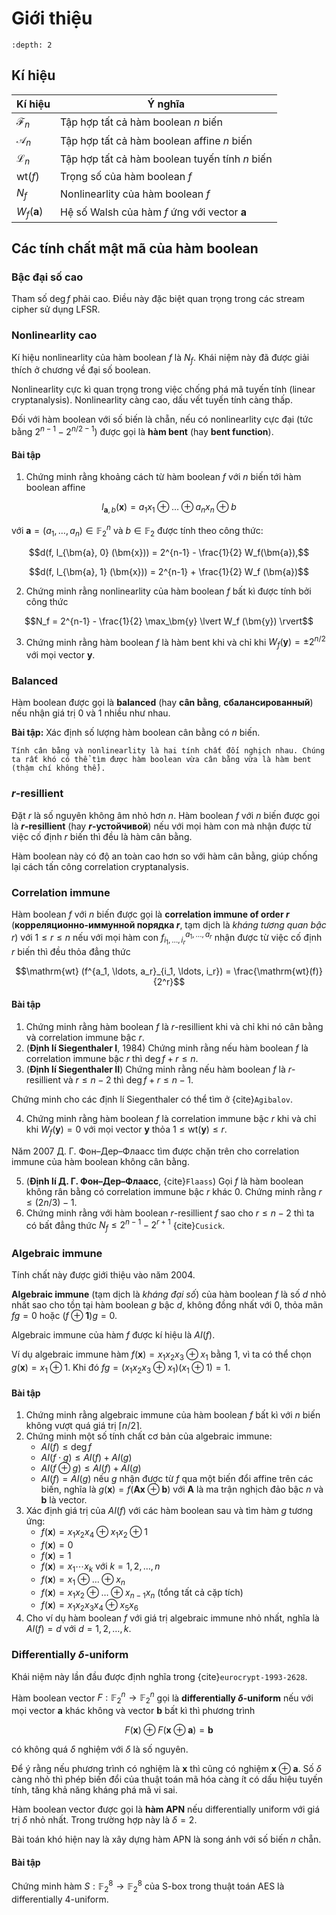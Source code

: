 # Giới thiệu

```{contents}
:depth: 2
```

## Kí hiệu

| Kí hiệu | Ý nghĩa |
| ------- | ------- |
| $\mathcal{F}_n$ | Tập hợp tất cả hàm boolean $n$ biến |
| $\mathcal{A}_n$ | Tập hợp tất cả hàm boolean affine $n$ biến |
| $\mathcal{L}_n$ | Tập hợp tất cả hàm boolean tuyến tính $n$ biến |
| $\mathrm{wt}(f)$ | Trọng số của hàm boolean $f$ |
| $N_f$ | Nonlinearlity của hàm boolean $f$ |
| $W_f(\bm{a})$ | Hệ số Walsh của hàm $f$ ứng với vector $\bm{a}$ |

## Các tính chất mật mã của hàm boolean

### Bậc đại số cao

Tham số $\deg f$ phải cao. Điều này đặc biệt quan trọng trong các stream cipher sử dụng LFSR.

### Nonlinearlity cao

Kí hiệu nonlinearlity của hàm boolean $f$ là $N_f$. Khái niệm này đã được giải thích ở chương về đại số boolean.

Nonlinearlity cực kì quan trọng trong việc chống phá mã tuyến tính (linear cryptanalysis). Nonlinearlity càng cao, dấu vết tuyến tính càng thấp.

Đối với hàm boolean với số biến là chẵn, nếu có nonlinearlity cực đại (tức bằng $2^{n-1} - 2^{n/2-1}$) được gọi là **hàm bent** (hay **bent function**).

#### Bài tập

1. Chứng minh rằng khoảng cách từ hàm boolean $f$ với $n$ biến tới hàm boolean affine

$$l_{\bm{a}, b}(\bm{x}) = a_1 x_1 \oplus \ldots \oplus a_n x_n \oplus b$$

với $\bm{a} = (a_1, \ldots, a_n) \in \mathbb{F}_2^n$ và $b \in \mathbb{F}_2$ được tính theo công thức:

$$d(f, l_{\bm{a}, 0} (\bm{x})) = 2^{n-1} - \frac{1}{2} W_f(\bm{a}),$$

$$d(f, l_{\bm{a}, 1} (\bm{x})) = 2^{n-1} + \frac{1}{2} W_f (\bm{a})$$

2. Chứng minh rằng nonlinearlity của hàm boolean $f$ bất kì được tính bởi công thức

$$N_f = 2^{n-1} - \frac{1}{2} \max_\bm{y} \lvert W_f (\bm{y}) \rvert$$

3. Chứng minh rằng hàm boolean $f$ là hàm bent khi và chỉ khi $W_f(\bm{y}) = \pm 2^{n/2}$ với mọi vector $\bm{y}$.

### Balanced

Hàm boolean được gọi là **balanced** (hay **cân bằng**, **сбалансированный**) nếu nhận giá trị $0$ và $1$ nhiều như nhau.

**Bài tập:** Xác định số lượng hàm boolean cân bằng có $n$ biến.

````{prf:remark}
Tính cân bằng và nonlinearlity là hai tính chất đối nghịch nhau. Chúng ta rất khó có thể tìm được hàm boolean vừa cân bằng vừa là hàm bent (thậm chí không thể).
````

### $r$-resillient

Đặt $r$ là số nguyên không âm nhỏ hơn $n$. Hàm boolean $f$ với $n$ biến được gọi là **$r$-resillient** (hay **$r$-устойчивой**) nếu với mọi hàm con mà nhận được từ việc cố định $r$ biến thì đều là hàm cân bằng.

Hàm boolean này có độ an toàn cao hơn so với hàm cân bằng, giúp chống lại cách tấn công correlation cryptanalysis.

### Correlation immune

Hàm boolean $f$ với $n$ biến được gọi là **correlation immune of order $r$** (**корреляционно-иммунной порядка $r$**, tạm dịch là *kháng tương quan bậc $r$*) với $1 \leqslant r \leqslant n$ nếu với mọi hàm con $f^{a_1, \ldots, a_r}_{i_1, \ldots, i_r}$ nhận được từ việc cố định $r$ biến thì đều thỏa đẳng thức

$$\mathrm{wt} (f^{a_1, \ldots, a_r}_{i_1, \ldots, i_r}) = \frac{\mathrm{wt}(f)}{2^r}$$

#### Bài tập

1. Chứng minh rằng hàm boolean $f$ là $r$-resillient khi và chỉ khi nó cân bằng và correlation immune bậc $r$.
2. (**Định lí Siegenthaler I**, 1984) Chứng minh rằng nếu hàm boolean $f$ là correlation immune bậc $r$ thì $\deg f + r \leqslant n$.
3. (**Định lí Siegenthaler II**) Chứng minh rằng nếu hàm boolean $f$ là $r$-resillient và $r \leqslant n - 2$ thì $\deg f + r \leqslant n - 1$.

Chứng minh cho các định lí Siegenthaler có thể tìm ở {cite}`Agibalov`.

4. Chứng minh rằng hàm boolean $f$ là correlation immune bậc $r$ khi và chỉ khi $W_f(\bm{y}) = 0$ với mọi vector $\bm{y}$ thỏa $1 \leqslant \mathrm{wt} (\bm{y}) \leqslant r$.

Năm 2007 Д. Г. Фон–Дер–Флаасс tìm được chặn trên cho correlation immune của hàm boolean không cân bằng.

5. (**Định lí Д. Г. Фон–Дер–Флаасс**, {cite}`Flaass`) Gọi $f$ là hàm boolean không rân bằng có correlation immune bậc $r$ khác $0$. Chứng minh rằng $r \leqslant (2n/3) - 1$.
6. Chứng minh rằng với hàm boolean $r$-resillient $f$ sao cho $r \leqslant n-2$ thì ta có bất đẳng thức $N_f \leqslant 2^{n-1} - 2^{r+1}$ {cite}`Cusick`.

### Algebraic immune

Tính chất này được giới thiệu vào năm 2004.

**Algebraic immune** (tạm dịch là *kháng đại số*) của hàm boolean $f$ là số $d$ nhỏ nhất sao cho tồn tại hàm boolean $g$ bậc $d$, không đồng nhất với $0$, thỏa mãn $f g = 0$ hoặc $(f \oplus \bm{1}) g = 0$.

Algebraic immune của hàm $f$ được kí hiệu là $AI(f)$.

Ví dụ algebraic immune hàm $f(\bm{x}) = x_1 x_2 x_3 \oplus x_1$ bằng $1$, vì ta có thể chọn $g(\bm{x}) = x_1 \oplus 1$. Khi đó $f g = (x_1 x_2 x_3 \oplus x_1) (x_1 \oplus 1) = 1$.

#### Bài tập

1. Chứng minh rằng algebraic immune của hàm boolean $f$ bất kì với $n$ biến không vượt quá giá trị $\lceil n/2 \rceil$.
2. Chứng minh một số tính chất cơ bản của algebraic immune:
    - $AI(f) \leqslant \deg f$
    - $AI(f \cdot g) \leqslant AI(f) + AI(g)$
    - $AI(f \oplus g) \leqslant AI(f) + AI(g)$
    - $AI(f) = AI(g)$ nếu $g$ nhận được từ $f$ qua một biến đổi affine trên các biến, nghĩa là $g(\bm{x}) = f(\bm{A} \bm{x} \oplus \bm{b})$ với $\bm{A}$ là ma trận nghịch đảo bậc $n$ và $\bm{b}$ là vector.
3. Xác định giá trị của $AI(f)$ với các hàm boolean sau và tìm hàm $g$ tương ứng:
    - $f(\bm{x}) = x_1 x_2 x_4 \oplus x_1 x_2 \oplus 1$
    - $f(\bm{x}) = 0$
    - $f(\bm{x}) = 1$
    - $f(\bm{x}) = x_1 \cdots x_k$ với $k = 1, 2, \ldots, n$
    - $f(\bm{x}) = x_1 \oplus \ldots \oplus x_n$
    - $f(\bm{x}) = x_1 x_2 \oplus \ldots \oplus x_{n-1} x_n$ (tổng tất cả cặp tích)
    - $f(\bm{x}) = x_1 x_2 x_3 x_4 \oplus x_5 x_6$
4. Cho ví dụ hàm boolean $f$ với giá trị algebraic immune nhỏ nhất, nghĩa là $AI(f) = d$ với $d = 1, 2, \ldots, k$.

### Differentially $\delta$-uniform

Khái niệm này lần đầu được định nghĩa trong {cite}`eurocrypt-1993-2628`.

Hàm boolean vector $F : \mathbb{F}_2^n \to \mathbb{F}_2^n$ gọi là **differentially $\delta$-uniform** nếu với mọi vector $\bm{a}$ khác không và vector $\bm{b}$ bất kì thì phương trình

$$F(\bm{x}) \oplus F(\bm{x} \oplus \bm{a}) = \bm{b}$$

có không quá $\delta$ nghiệm với $\delta$ là số nguyên.

Để ý rằng nếu phương trình có nghiệm là $\bm{x}$ thì cũng có nghiệm $\bm{x} \oplus \bm{a}$. Số $\delta$ càng nhỏ thì phép biến đổi của thuật toán mã hóa càng ít có dấu hiệu tuyến tính, tăng khả năng kháng phá mã vi sai.

Hàm boolean vector được gọi là **hàm APN** nếu differentially uniform với giá trị $\delta$ nhỏ nhất. Trong trường hợp này là $\delta = 2$.

Bài toán khó hiện nay là xây dựng hàm APN là song ánh với số biến $n$ chẵn.

#### Bài tập

Chứng minh hàm $S : \mathbb{F}_2^8 \to \mathbb{F}_2^8$ của S-box trong thuật toán AES là differentially 4-uniform.

